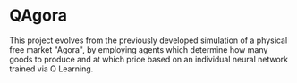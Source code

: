 # QAgora
This project evolves from the previously developed simulation of a physical free market "Agora", by employing agents which determine how many goods to produce and at which price based on an individual neural network trained via Q Learning.
